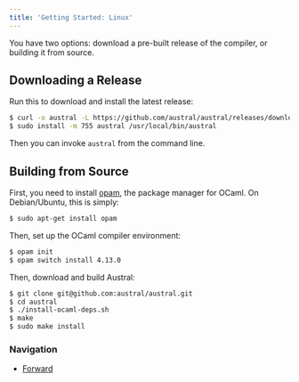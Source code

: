 ```yaml
---
title: 'Getting Started: Linux'
---
```


You have two options: download a pre-built release of the compiler, or building
it from source.

## Downloading a Release

Run this to download and install the latest release:

```bash
$ curl -o austral -L https://github.com/austral/austral/releases/download/v0.0.5/austral-linux
$ sudo install -m 755 austral /usr/local/bin/austral
```

Then you can invoke `austral` from the command line.

## Building from Source

First, you need to install [opam][opam], the package manager for OCaml. On
Debian/Ubuntu, this is simply:

```bash
$ sudo apt-get install opam
```

Then, set up the OCaml compiler environment:

```bash
$ opam init
$ opam switch install 4.13.0
```

Then, download and build Austral:

```bash
$ git clone git@github.com:austral/austral.git
$ cd austral
$ ./install-ocaml-deps.sh
$ make
$ sudo make install
```

### Navigation

- [Forward](/tutorial/hello-world)

[opam]: https://opam.ocaml.org/doc/Install.html
